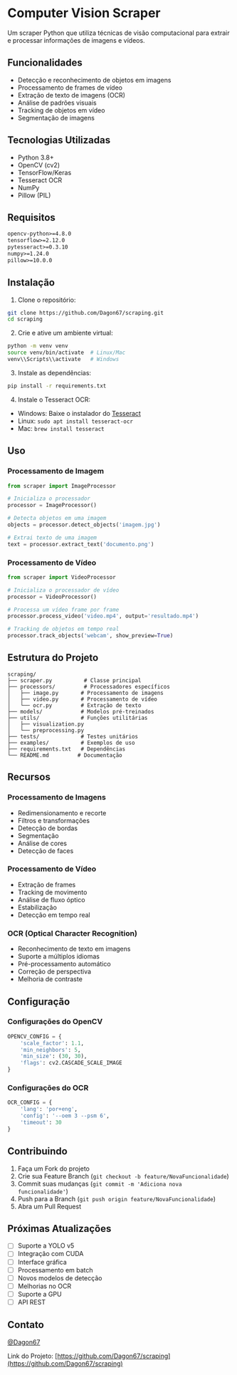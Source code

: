 # Computer Vision Scraper

Um scraper Python que utiliza técnicas de visão computacional para extrair e processar informações de imagens e vídeos.

## Funcionalidades

- Detecção e reconhecimento de objetos em imagens
- Processamento de frames de vídeo
- Extração de texto de imagens (OCR)
- Análise de padrões visuais
- Tracking de objetos em vídeo
- Segmentação de imagens

## Tecnologias Utilizadas

- Python 3.8+
- OpenCV (cv2)
- TensorFlow/Keras
- Tesseract OCR
- NumPy
- Pillow (PIL)

## Requisitos

```txt
opencv-python>=4.8.0
tensorflow>=2.12.0
pytesseract>=0.3.10
numpy>=1.24.0
pillow>=10.0.0
```

## Instalação

1. Clone o repositório:
```bash
git clone https://github.com/Dagon67/scraping.git
cd scraping
```

2. Crie e ative um ambiente virtual:
```bash
python -m venv venv
source venv/bin/activate  # Linux/Mac
venv\\Scripts\\activate   # Windows
```

3. Instale as dependências:
```bash
pip install -r requirements.txt
```

4. Instale o Tesseract OCR:
- Windows: Baixe o instalador do [Tesseract](https://github.com/UB-Mannheim/tesseract/wiki)
- Linux: `sudo apt install tesseract-ocr`
- Mac: `brew install tesseract`

## Uso

### Processamento de Imagem
```python
from scraper import ImageProcessor

# Inicializa o processador
processor = ImageProcessor()

# Detecta objetos em uma imagem
objects = processor.detect_objects('imagem.jpg')

# Extrai texto de uma imagem
text = processor.extract_text('documento.png')
```

### Processamento de Vídeo
```python
from scraper import VideoProcessor

# Inicializa o processador de vídeo
processor = VideoProcessor()

# Processa um vídeo frame por frame
processor.process_video('video.mp4', output='resultado.mp4')

# Tracking de objetos em tempo real
processor.track_objects('webcam', show_preview=True)
```

## Estrutura do Projeto

```
scraping/
├── scraper.py          # Classe principal
├── processors/         # Processadores específicos
│   ├── image.py       # Processamento de imagens
│   ├── video.py       # Processamento de vídeo
│   └── ocr.py         # Extração de texto
├── models/            # Modelos pré-treinados
├── utils/             # Funções utilitárias
│   ├── visualization.py
│   └── preprocessing.py
├── tests/             # Testes unitários
├── examples/          # Exemplos de uso
├── requirements.txt   # Dependências
└── README.md         # Documentação
```

## Recursos

### Processamento de Imagens
- Redimensionamento e recorte
- Filtros e transformações
- Detecção de bordas
- Segmentação
- Análise de cores
- Detecção de faces

### Processamento de Vídeo
- Extração de frames
- Tracking de movimento
- Análise de fluxo óptico
- Estabilização
- Detecção em tempo real

### OCR (Optical Character Recognition)
- Reconhecimento de texto em imagens
- Suporte a múltiplos idiomas
- Pré-processamento automático
- Correção de perspectiva
- Melhoria de contraste

## Configuração

### Configurações do OpenCV
```python
OPENCV_CONFIG = {
    'scale_factor': 1.1,
    'min_neighbors': 5,
    'min_size': (30, 30),
    'flags': cv2.CASCADE_SCALE_IMAGE
}
```

### Configurações do OCR
```python
OCR_CONFIG = {
    'lang': 'por+eng',
    'config': '--oem 3 --psm 6',
    'timeout': 30
}
```

## Contribuindo

1. Faça um Fork do projeto
2. Crie sua Feature Branch (`git checkout -b feature/NovaFuncionalidade`)
3. Commit suas mudanças (`git commit -m 'Adiciona nova funcionalidade'`)
4. Push para a Branch (`git push origin feature/NovaFuncionalidade`)
5. Abra um Pull Request

## Próximas Atualizações

- [ ] Suporte a YOLO v5
- [ ] Integração com CUDA
- [ ] Interface gráfica
- [ ] Processamento em batch
- [ ] Novos modelos de detecção
- [ ] Melhorias no OCR
- [ ] Suporte a GPU
- [ ] API REST

## Contato

 [@Dagon67](https://github.com/Dagon67)

Link do Projeto: [https://github.com/Dagon67/scraping](https://github.com/Dagon67/scraping)
